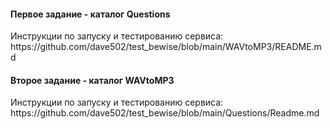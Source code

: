 <h4>Первое задание - каталог Questions</h4>
Инструкции по запуску и тестированию сервиса:
https://github.com/dave502/test_bewise/blob/main/WAVtoMP3/README.md
<h4>Второе задание - каталог WAVtoMP3</h4>
Инструкции по запуску и тестированию сервиса:
https://github.com/dave502/test_bewise/blob/main/Questions/Readme.md

